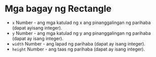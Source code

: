 # Mga bagay ng Rectangle

* `x` Number - ang mga katulad ng x ang pinanggalingan ng parihaba (dapat ayisang integer).
* `y` Number - ang mga katulad ng y ang pinanggalingan ng parihaba (dapat ay isang integer).
* `width` Number - ang lapad ng parihaba (dapat ay isang integer).
* `height` Number - ang taas ng parihaba (dapat ay isang integer).
